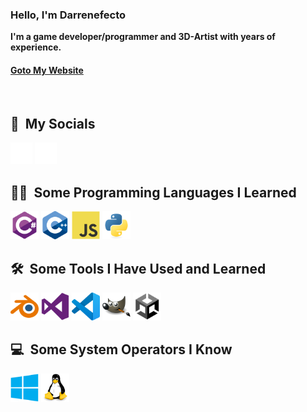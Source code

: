 <h3>Hello, I'm Darrenefecto</h3>
<b>I'm a game developer/programmer and 3D-Artist with years of experience.</b>
<h4><a href="https://darrenefecto.github.io/">Goto My Website</a></h4><br>

<h2> 📡 &nbsp;My Socials</h2>
<p align="left">
  <a href="https://instagram.com/darrenefecto"><img src="https://github.com/darrenefecto/darrenefecto.github.io/blob/master/images/icons/instagram.png" alt="instagram" width="35" height="35"/></a>
  <a href="https://youtube.com/@darrenefecto"><img src="https://github.com/darrenefecto/darrenefecto.github.io/blob/master/images/icons/youtube.png" alt="youtube" width="35" height="35"/></a>
</p>

<h2> 👨‍💻 &nbsp;Some Programming Languages I Learned</h2>
<p align="left">
  <img src="https://github.com/devicons/devicon/blob/v2.15.1/icons/csharp/csharp-original.svg" alt="c#" width="45" height="45"/>
  <img src="https://github.com/devicons/devicon/blob/v2.15.1/icons/cplusplus/cplusplus-original.svg" alt="c++" width="45" height="45"/>
  <img src="https://github.com/devicons/devicon/blob/v2.15.1/icons/javascript/javascript-original.svg" alt="javaScript" width="45" height="45"/>
  <img src="https://github.com/devicons/devicon/blob/v2.15.1/icons/python/python-original.svg" alt="python" width="45" height="45"/>
</p>

<h2> 🛠 &nbsp;Some Tools I Have Used and Learned</h2>
<p align="left">
  <img src="https://github.com/devicons/devicon/blob/v2.15.1/icons/blender/blender-original.svg" alt="blender" width="45" height="45"/>
  <img src="https://github.com/devicons/devicon/blob/v2.15.1/icons/visualstudio/visualstudio-plain.svg" alt="visual-studio" width="45" height="45"/>
  <img src="https://github.com/devicons/devicon/blob/v2.15.1/icons/vscode/vscode-original.svg" alt="vscode" width="45" height="45"/>
  <img src="https://github.com/devicons/devicon/blob/v2.15.1/icons/gimp/gimp-original.svg" alt="gimp" width="45" height="45"/>
  <img src="https://github.com/devicons/devicon/blob/v2.15.1/icons/unity/unity-original.svg" alt="unity" width="45" height="45"/>
</p>

<h2> 💻 &nbsp;Some System Operators I Know</h2>
<p align="left">
  <img src="https://github.com/devicons/devicon/blob/v2.15.1/icons/windows8/windows8-original.svg" alt="windows8" width="45" height="45"/>
  <img src="https://github.com/devicons/devicon/blob/v2.15.1/icons/linux/linux-original.svg" alt="linux" width="45" height="45"/>
</p>
